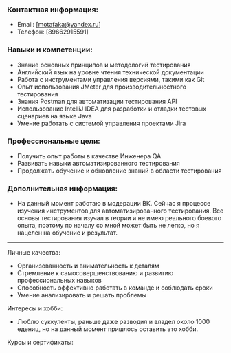 
### Контактная информация:
- Email: [motafaka@yandex.ru]
- Телефон: [89662915591]

### Навыки и компетенции:
- Знание основных принципов и методологий тестирования
- Английский язык на уровне чтения технической документации
- Работа с инструментами управления версиями, такими как Git
- Опыт использования JMeter для производительностного тестирования
- Знания Postman для автоматизации тестирования API
- Использование IntelliJ IDEA для разработки и отладки тестовых сценариев на языке Java
- Умение работать с системой управления проектами Jira

### Профессиональные цели:
- Получить опыт работы в качестве Инженера QA
- Развивать навыки автоматизированного тестирования
- Продолжать обучение и обновление знаний в области тестирования

### Дополнительная информация:
- На данный момент работаю в модерации ВК. Сейчас я процессе изучения инструментов для автоматизированного тестирования. Все основы тестирования изучал в теории и не имею реального
  боевого опыта, поэтому по началу со мной может быть не легко, но я нацелен на обучение и результат.

-------

Личные качества:
- Организованность и внимательность к деталям
- Стремление к самосовершенствованию и развитию профессиональных навыков
- Способность эффективно работать в команде и соблюдать сроки
- Умение анализировать и решать проблемы

Интересы и хобби:
- Люблю суккуленты, раньше даже разводил и владел около 1000 едениц, но на данный момент пришлось оставить это хобби.

Курсы и сертификаты:
